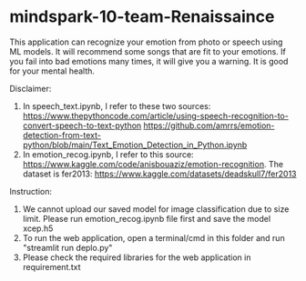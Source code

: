 # mindspark-10-team-Renaissaince
This application can recognize your emotion from photo or speech using ML models. It will recommend some songs that are fit to your emotions. If you fail into bad emotions many times, it will give you a warning. It is good for your mental health.


Disclaimer:
  1. In speech_text.ipynb, I refer to these two sources: https://www.thepythoncode.com/article/using-speech-recognition-to-convert-speech-to-text-python
     https://github.com/amrrs/emotion-detection-from-text-python/blob/main/Text_Emotion_Detection_in_Python.ipynb
  2. In emotion_recog.ipynb, I refer to this source: https://www.kaggle.com/code/anisbouaziz/emotion-recognition. The dataset is fer2013: 
     https://www.kaggle.com/datasets/deadskull7/fer2013
  
Instruction: 
  1. We cannot upload our saved model for image classification due to size limit. Please run emotion_recog.ipynb file first and save the model xcep.h5
  2. To run the web application, open a terminal/cmd in this folder and run "streamlit run deplo.py"
  3. Please check the required libraries for the web application in requirement.txt
